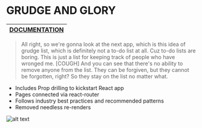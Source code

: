 # GRUDGE AND GLORY

|[DOCUMENTATION](https://reactjs.org/docs/getting-started.html "React's Docs")       |
| ------------- |

>  All right, so we're gonna look at the next app, which is this idea of grudge list, which is definitely not a to-do list at all. Cuz to-do lists are boring. This is just a list for keeping track of people who have wronged me. [COUGH] And you can see that there's no ability to remove anyone from the list. They can be forgiven, but they cannot be forgotten, right? So they stay on the list no matter what.

  * Includes Prop drilling to kickstart React app
  * Pages connected via react-router
  * Follows industry best practices and recommended patterns
  * Removed needless re-renders 
  
  ![alt text](https://github.com/varunswarup0/grudges-react-state/blob/master/grudgeReactState.png)

